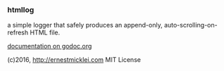 ### htmllog

a simple logger that safely produces an append-only, auto-scrolling-on-refresh HTML file.

[documentation on godoc.org](http://godoc.org/github.com/emicklei/htmllog)

(c)2016, http://ernestmicklei.com MIT License
